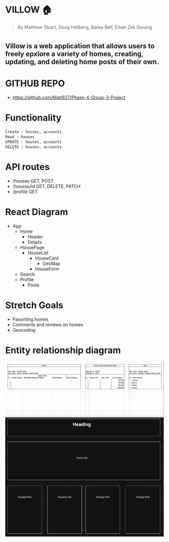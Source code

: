 
# VILLOW 🏠
> By Matthew Stuart, Doug Hellberg, Bailey Bell, Eman Zek Gurang
#
## Villow is a web application that allows users to freely epxlore a variety of homes, creating, updating, and deleting home posts of their own.

# GITHUB REPO
- https://github.com/Matt827/Phase-4-Group-3-Project

# Functionality
    Create : houses, accounts
    Read : houses
    UPDATE : houses, accounts
    DELETE : houses, accounts

# API routes
- /houses GET, POST
- /houses/id GET, DELETE, PATCH
- /profile GET

# React Diagram
- App
    - Home
        - Header
        - Details
    - HousePage
        - HouseList
            - HouseCard
                - GeoMap
            - HouseForm
    - Search
    - Profile
        - Posts

# Stretch Goals
- Favoriting homes
- Comments and reviews on homes
- Geocoding

# Entity relationship diagram 

<img src="/images/RELATIONSHIP.png" >
<img src="/images/Wireframe.png" >


